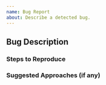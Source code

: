 ```yaml
---
name: Bug Report
about: Describe a detected bug.
---
```


## Bug Description
<!-- The cow bell doesn't ring when RoboMaster 9000 moves. -->

### Steps to Reproduce
<!-- Walk around with RoboMaster 9000. -->

### Suggested Approaches (if any)
<!-- Perhaps you need to load in the correct sound clips. Or have a listener fire whenever RoboMaster 9000 takes a step.-->